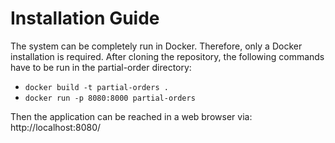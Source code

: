 # Installation Guide

The system can be completely run in Docker. Therefore, only a Docker installation is required. After cloning the repository, the following commands have to be run in the partial-order directory:

* `docker build -t partial-orders . `
* `docker run -p 8080:8000 partial-orders`

Then the application can be reached in a web browser via:
http://localhost:8080/
